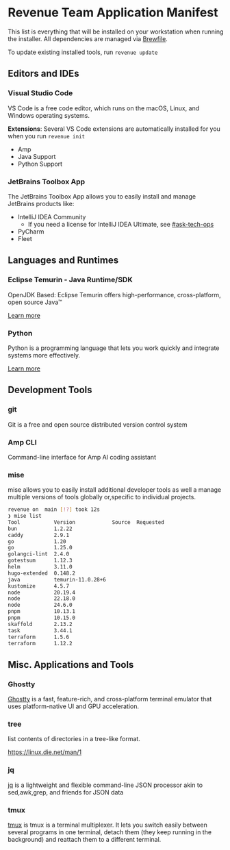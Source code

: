 # Revenue Team Application Manifest

This list is everything that will be installed on your workstation when running
the installer. All dependencies are managed via [Brewfile](/Brewfile).

To update existing installed tools, run `revenue update`

## Editors and IDEs

### Visual Studio Code

VS Code is a free code editor, which runs on the macOS, Linux, and Windows
operating systems.

**Extensions**:
Several VS Code extensions are automatically installed for you when you run
`revenue init`

- Amp
- Java Support
- Python Support

### JetBrains Toolbox App

The JetBrains Toolbox App allows you to easily install and manage JetBrains
products like:

- IntelliJ IDEA Community
  - If you need a license for IntelliJ IDEA Ultimate, see [#ask-tech-ops](https://sourcegraph.slack.com/archives/C01CSS3TC75)
- PyCharm
- Fleet

## Languages and Runtimes

### Eclipse Temurin - Java Runtime/SDK

OpenJDK Based: Eclipse Temurin offers high-performance, cross-platform,
open source Java™

[Learn more](https://adoptium.net/temurin)

### Python

Python is a programming language that lets you work quickly
and integrate systems more effectively.

[Learn more](https://www.python.org/doc/)

## Development Tools

### git

Git is a free and open source distributed version control system

### Amp CLI

Command-line interface for Amp AI coding assistant

### mise

mise allows you to easily install additional developer tools as well a manage
multiple versions of tools globally or,specific to individual projects.

```bash
revenue on  main [!?] took 12s
❯ mise list
Tool           Version            Source  Requested
bun            1.2.22
caddy          2.9.1
go             1.20
go             1.25.0
golangci-lint  2.4.0
gotestsum      1.12.3
helm           3.11.0
hugo-extended  0.148.2
java           temurin-11.0.28+6
kustomize      4.5.7
node           20.19.4
node           22.18.0
node           24.6.0
pnpm           10.13.1
pnpm           10.15.0
skaffold       2.13.2
task           3.44.1
terraform      1.5.6
terraform      1.12.2
```

## Misc. Applications and Tools

### Ghostty

[Ghostty](https://ghostty.org/docs) is a fast, feature-rich, and cross-platform
terminal emulator that uses platform-native UI and GPU acceleration.

### tree

list contents of directories in a tree-like format.

<https://linux.die.net/man/1>

### jq

[jq](https://github.com/jqlang/jq) is a lightweight and flexible command-line
JSON processor akin to sed,awk,grep, and friends for JSON data

### tmux

[tmux](https://github.com/tmux/tmux/wiki) is tmux is a terminal multiplexer. It
lets you switch easily between several programs in one terminal, detach them
(they keep running in the background) and reattach them to a different terminal.

